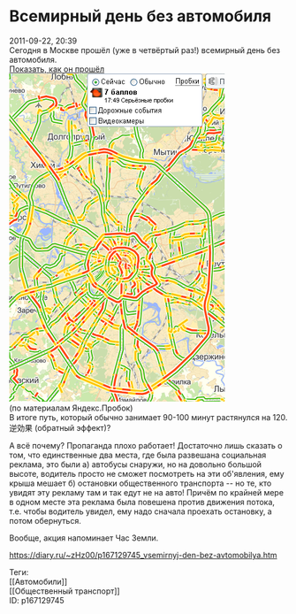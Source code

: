 Всемирный день без автомобиля
==============================

   
 2011-09-22, 20:39   
  Сегодня в Москве прошёл (уже в четвёртый раз!) всемирный день без автомобиля.   
  [Показать, как он прошёл](https://zHz00.diary.ru/p167129745.htm?index=1#linkmore167129745m1)     ![](pics/4db981608e70.png)   
 (по материалам Яндекс.Пробок)      
 В итоге путь, который обычно занимает 90-100 минут растянулся на 120. 逆効果 (обратный эффект)?   
   
 А всё почему? Пропаганда плохо работает! Достаточно лишь сказать о том, что единственные два места, где была развешана социальная реклама, это были а) автобусы снаружи, но на довольно большой высоте, водитель просто не сможет посмотреть на эти об'явления, ему крыша мешает б) остановки общественного транспорта -- но те, кто увидят эту рекламу там и так едут не на авто! Причём по крайней мере в одном месте эта реклама была повешена против движения потока, т.е. чтобы водитель увидел, ему надо сначала проехать остановку, а потом обернуться.   
   
 Вообще, акция напоминает Час Земли.   
    
 <https://diary.ru/~zHz00/p167129745_vsemirnyj-den-bez-avtomobilya.htm>   
   
 Теги:   
 [[Автомобили]]   
 [[Общественный транспорт]]   
 ID: p167129745